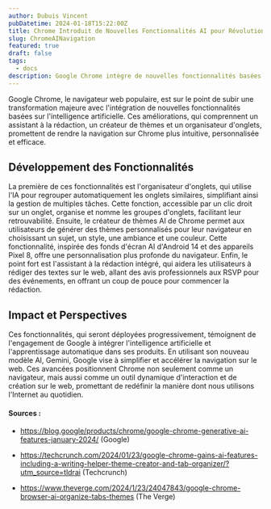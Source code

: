 ```yaml
---
author: Dubuis Vincent
pubDatetime: 2024-01-18T15:22:00Z
title: Chrome Introduit de Nouvelles Fonctionnalités AI pour Révolutionner la Navigation
slug: ChromeAINavigation
featured: true
draft: false
tags:
  - docs
description: Google Chrome intègre de nouvelles fonctionnalités basées sur l'intelligence artificielle. Ces améliorations comprennent un assistant à la rédaction, un créateur de thèmes et un organisateur d'onglets.
---
```


Google Chrome, le navigateur web populaire, est sur le point de subir une transformation majeure avec l'intégration de nouvelles fonctionnalités basées sur l'intelligence artificielle. Ces améliorations, qui comprennent un assistant à la rédaction, un créateur de thèmes et un organisateur d'onglets, promettent de rendre la navigation sur Chrome plus intuitive, personnalisée et efficace.

## Développement des Fonctionnalités

La première de ces fonctionnalités est l'organisateur d'onglets, qui utilise l'IA pour regrouper automatiquement les onglets similaires, simplifiant ainsi la gestion de multiples tâches. Cette fonction, accessible par un clic droit sur un onglet, organise et nomme les groupes d'onglets, facilitant leur retrouvabilité. Ensuite, le créateur de thèmes AI de Chrome permet aux utilisateurs de générer des thèmes personnalisés pour leur navigateur en choisissant un sujet, un style, une ambiance et une couleur. Cette fonctionnalité, inspirée des fonds d'écran AI d'Android 14 et des appareils Pixel 8, offre une personnalisation plus profonde du navigateur. Enfin, le point fort est l'assistant à la rédaction intégré, qui aidera les utilisateurs à rédiger des textes sur le web, allant des avis professionnels aux RSVP pour des événements, en offrant un coup de pouce pour commencer la rédaction.

## Impact et Perspectives

Ces fonctionnalités, qui seront déployées progressivement, témoignent de l'engagement de Google à intégrer l'intelligence artificielle et l'apprentissage automatique dans ses produits. En utilisant son nouveau modèle AI, Gemini, Google vise à simplifier et accélérer la navigation sur le web. Ces avancées positionnent Chrome non seulement comme un navigateur, mais aussi comme un outil dynamique d'interaction et de création sur le web, promettant de redéfinir la manière dont nous utilisons l'Internet au quotidien.

#### Sources :

- https://blog.google/products/chrome/google-chrome-generative-ai-features-january-2024/ (Google)

- https://techcrunch.com/2024/01/23/google-chrome-gains-ai-features-including-a-writing-helper-theme-creator-and-tab-organizer/?utm_source=tldrai (Techcrunch)

- https://www.theverge.com/2024/1/23/24047843/google-chrome-browser-ai-organize-tabs-themes (The Verge)
